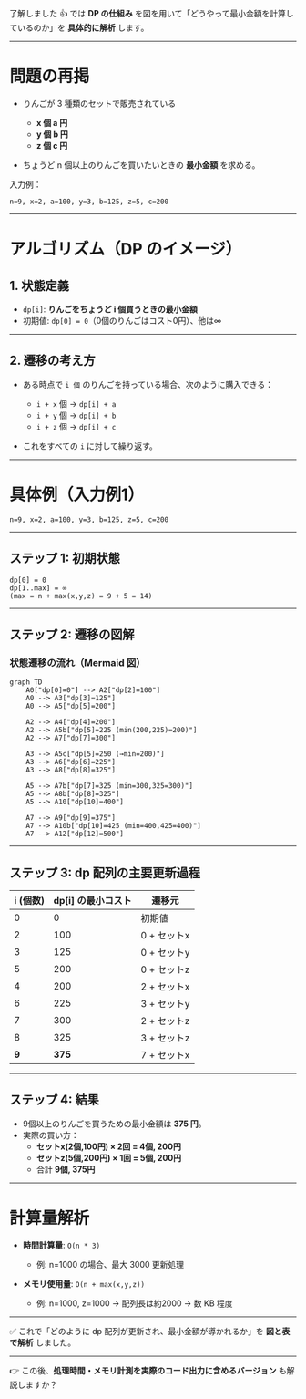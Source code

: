 了解しました 👍
では **DP の仕組み** を図を用いて「どうやって最小金額を計算しているのか」を **具体的に解析** します。

---

# 問題の再掲

- りんごが 3 種類のセットで販売されている
    - **x 個 a 円**
    - **y 個 b 円**
    - **z 個 c 円**

- ちょうど n 個以上のりんごを買いたいときの **最小金額** を求める。

入力例：

```
n=9, x=2, a=100, y=3, b=125, z=5, c=200
```

---

# アルゴリズム（DP のイメージ）

## 1. 状態定義

- `dp[i]`: **りんごをちょうど i 個買うときの最小金額**
- 初期値: `dp[0] = 0`（0個のりんごはコスト0円）、他は∞

---

## 2. 遷移の考え方

- ある時点で `i 個` のりんごを持っている場合、次のように購入できる：
    - `i + x` 個 → `dp[i] + a`
    - `i + y` 個 → `dp[i] + b`
    - `i + z` 個 → `dp[i] + c`

- これをすべての `i` に対して繰り返す。

---

# 具体例（入力例1）

```
n=9, x=2, a=100, y=3, b=125, z=5, c=200
```

---

## ステップ 1: 初期状態

```
dp[0] = 0
dp[1..max] = ∞
(max = n + max(x,y,z) = 9 + 5 = 14)
```

---

## ステップ 2: 遷移の図解

### 状態遷移の流れ（Mermaid 図）

```mermaid
graph TD
    A0["dp[0]=0"] --> A2["dp[2]=100"]
    A0 --> A3["dp[3]=125"]
    A0 --> A5["dp[5]=200"]

    A2 --> A4["dp[4]=200"]
    A2 --> A5b["dp[5]=225 (min(200,225)=200)"]
    A2 --> A7["dp[7]=300"]

    A3 --> A5c["dp[5]=250 (→min=200)"]
    A3 --> A6["dp[6]=225"]
    A3 --> A8["dp[8]=325"]

    A5 --> A7b["dp[7]=325 (min=300,325=300)"]
    A5 --> A8b["dp[8]=325"]
    A5 --> A10["dp[10]=400"]

    A7 --> A9["dp[9]=375"]
    A7 --> A10b["dp[10]=425 (min=400,425=400)"]
    A7 --> A12["dp[12]=500"]
```

---

## ステップ 3: dp 配列の主要更新過程

| i (個数) | dp\[i] の最小コスト | 遷移元      |
| -------- | ------------------- | ----------- |
| 0        | 0                   | 初期値      |
| 2        | 100                 | 0 + セットx |
| 3        | 125                 | 0 + セットy |
| 5        | 200                 | 0 + セットz |
| 4        | 200                 | 2 + セットx |
| 6        | 225                 | 3 + セットy |
| 7        | 300                 | 2 + セットz |
| 8        | 325                 | 3 + セットz |
| **9**    | **375**             | 7 + セットx |

---

## ステップ 4: 結果

- 9個以上のりんごを買うための最小金額は **375 円**。
- 実際の買い方：
    - **セットx(2個,100円) × 2回 = 4個, 200円**
    - **セットz(5個,200円) × 1回 = 5個, 200円**
    - 合計 **9個, 375円**

---

# 計算量解析

- **時間計算量**: `O(n * 3)`
    - 例: n=1000 の場合、最大 3000 更新処理

- **メモリ使用量**: `O(n + max(x,y,z))`
    - 例: n=1000, z=1000 → 配列長は約2000 → 数 KB 程度

---

✅ これで「どのように dp 配列が更新され、最小金額が導かれるか」を **図と表で解析** しました。

---

👉 この後、**処理時間・メモリ計測を実際のコード出力に含めるバージョン** も解説しますか？
